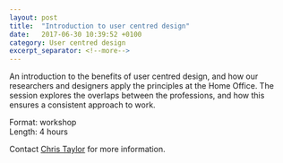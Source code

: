 ```yaml
---
layout: post
title:  "Introduction to user centred design"
date:   2017-06-30 10:39:52 +0100
category: User centred design
excerpt_separator: <!--more-->
---
```


An introduction to the benefits of user centred design, and how our researchers and designers apply the principles at the Home Office. The session explores the overlaps between the professions, and how this ensures a consistent approach to work.

Format: workshop  
Length: 4 hours

Contact <a href="mailto:CentreOfExcellenceCentral@digital.homeoffice.gov.uk">Chris Taylor</a> for more information.
